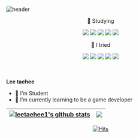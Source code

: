 ![header](https://capsule-render.vercel.app/api?type=waving&color=auto&height=300&section=header&text=Taehee%20Lee%20Github&fontSize=70) 

<div align=center>	
 <p>🌱 Studying</p>
 <img src="https://img.shields.io/badge/Java-007396?style=flat&logo=Java&logoColor=white" />
 <img src="https://img.shields.io/badge/JavaScript-F7DF1E?style=flat&logo=JavaScript&logoColor=white" />   
	<img src="https://img.shields.io/badge/HTML5-E34F26?style=flat&logo=HTML5&logoColor=white" />
	<img src="https://img.shields.io/badge/CSS3-1572B6?style=flat&logo=CSS3&logoColor=white" />
 <img src="https://img.shields.io/badge/Spring-6DB33F?style=flat&logo=Spring&logoColor=white" />
</div>   

<div align=center>
 <p>🌱 I tried</p>
 <img src="https://img.shields.io/badge/VisualStudio-5C2D91?style=flat&logo=VisualStudio&logoColor=white" />   
	<img src="https://img.shields.io/badge/EclipseIDE-2C2255?style=flat&logo=EclipseIDE&logoColor=white" />
	<img src="https://img.shields.io/badge/AndroidStudio-3DDC84?style=flat&logo=AndroidStudio&logoColor=white" />
 <img src="https://img.shields.io/badge/Python-3776AB?style=flat&logo=Python&logoColor=white" />
 <img src="https://img.shields.io/badge/Pycharm-000000?style=flat&logo=Pycharm&logoColor=white" />
</div>
<br/>
<br/>   

**Lee taehee**
- 🌱 I’m Student
- 🌱 I’m currently learning to be a game developer
<!--
- 🔭
- 🌱 I’m currently learning ...
- 👯 I’m looking to collaborate on ...
- 🤔 I’m looking for help with ...
- 💬 Ask me about ...
- 📫 How to reach me: ...
- 😄 Pronouns: ...
- ⚡ Fun fact: ...
-->


|<a href="https://github.com/leetaehee1/github-readme-stats"><img align="center" src="https://github-readme-stats.vercel.app/api?username=leetaehee1&show_icons=true&include_all_commits=true&theme=vue&hide_border=true" alt="leetaehee1's github stats" /></a>|<a href="https://github.com/leetaehee1/github-readme-stats"><img align="center" src="https://github-readme-stats.vercel.app/api/top-langs/?username=leetaehee1&layout=compact&theme=vue&hide_border=true" /></a>|
| ------------- | ------------- |  

<div align=center>   
 
[![Hits](https://hits.seeyoufarm.com/api/count/incr/badge.svg?url=https%3A%2F%2Fgithub.com%2Fleetaehee1&count_bg=%2329BEE4&title_bg=%23555555&icon=&icon_color=%23E7E7E7&title=hits&edge_flat=false)](https://hits.seeyoufarm.com)     
 
</div>
